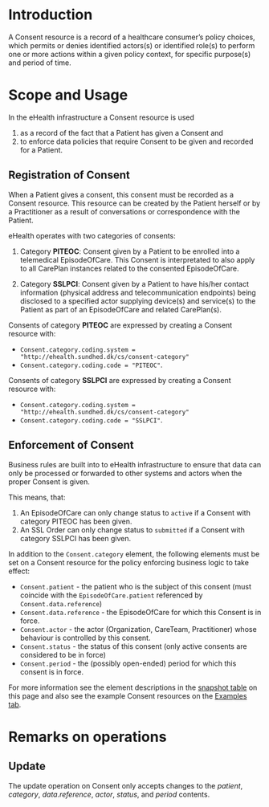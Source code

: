 # Introduction
A Consent resource is a record of a healthcare consumer’s policy choices, which permits or denies identified actors(s) or identified role(s) to perform one or more actions within a given policy context, for specific purpose(s) and period of time.

# Scope and Usage
In the eHealth infrastructure a Consent resource is used

1. as a record of the fact that a Patient has given a Consent and 
1. to enforce data policies that require Consent to be given and recorded for a Patient.

## Registration of Consent
When a Patient gives a consent, this consent must be recorded as a Consent resource. This resource can be created by the Patient herself or by a Practitioner as a result of conversations or correspondence with the Patient.

eHealth operates with two categories of consents:

1. Category **PITEOC**: Consent given by a Patient to be enrolled into a telemedical EpisodeOfCare. This Consent is interpretated to also apply to all CarePlan instances related to the consented EpisodeOfCare.

1. Category **SSLPCI**: Consent given by a Patient to have his/her contact information (physical address and telecommunication endpoints) being disclosed to a specified actor supplying device(s) and service(s) to the Patient as part of an EpisodeOfCare and related CarePlan(s).

Consents of category **PITEOC** are expressed by creating a Consent resource with:
- `Consent.category.coding.system = "http://ehealth.sundhed.dk/cs/consent-category"`
- `Consent.category.coding.code = "PITEOC"`.

Consents of category **SSLPCI** are expressed by creating a Consent resource with:
- `Consent.category.coding.system = "http://ehealth.sundhed.dk/cs/consent-category"`
- `Consent.category.coding.code = "SSLPCI"`.

## Enforcement of Consent 
Business rules are built into to eHealth infrastructure to ensure that data can only be processed or forwarded to other systems and actors when the proper Consent is given.

This means, that:

1) An EpisodeOfCare can only change status to `active` if a Consent with category PITEOC has been given.
2) An SSL Order can only change status to `submitted` if a Consent with category SSLPCI has been given.

In addition to the `Consent.category` element, the following elements must be set on a Consent resource for the policy enforcing business logic to take effect:

- `Consent.patient` - the patient who is the subject of this consent (must coincide with the `EpisodeOfCare.patient` referenced by `Consent.data.reference`)
- `Consent.data.reference` - the EpisodeOfCare for which this Consent is in force.
- `Consent.actor` - the actor (Organization, CareTeam, Practitioner) whose behaviour is controlled by this consent.
- `Consent.status` - the status of this consent (only active consents are considered to be in force)
- `Consent.period` - the (possibly open-ended) period for which this consent is in force. 

For more information see the element descriptions in the [snapshot table](#tabs) on this page and also see the example Consent resources on the [Examples tab](StructureDefinition-ehealth-consent-examples.html).

# Remarks on operations

## Update

The update operation on Consent only accepts changes to the _patient_, _category_, _data.reference_, _actor_, _status_,  and _period_ contents.
